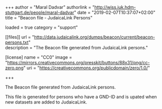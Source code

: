 +++
author = "Maral Dadvar"
authorlink = "http://wiss.iuk.hdm-stuttgart.de/people/maral-dadvar"
date = "2019-02-07T10:37:07+02:00"
title = "Beacon file - JudaicaLink Persons"  
 
loaded = true
category = "support"
 


[[files]]
	url = "http://data.judaicalink.org/dumps/beacon/current/beacon-persons.txt"  
	description = "The Beacon file generated from JudaicaLink persons."
 

[license]
name = "CC0"
image = "https://mirrors.creativecommons.org/presskit/buttons/88x31/png/cc-zero.png"
uri = "https://creativecommons.org/publicdomain/zero/1.0/"
	
+++

The Beacon file generated from JudaicaLink persons.
<!--more-->

This file is generated for persons who have a GND-ID and is upated when new datasets are added to JudaicaLink. 

